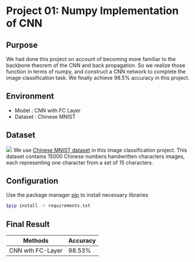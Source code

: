 # Project 01: Numpy Implementation of CNN
## Purpose 
We had done this project on account of becoming more familiar to the backbone theorem of the CNN and back propagation. So we realize those function in terms of numpy, and construct a CNN network to complete the image classification task. We finally achieve 98.5% accuracy in this project.



## Environment
- Model : CNN with FC Layer
- Dataset : Chinese MNIST

## Dataset
![](https://i.imgur.com/7DCN364.png)
We use [Chinese MNIST dataset](https://www.kaggle.com/gpreda/chinese-mnist) in this image classification project. This dataset contains 15000 Chinese numbers handwritten characters images, each representing one character from a set of 15 characters.

## Configuration
Use the package manager [pip](https://pip.pypa.io/en/stable/) to install necessary libraries
```bash
$pip install -r requirements.txt
```

## Final Result
|Methods |Accuracy
|-|-|
|CNN wth FC-Layer|98.53%|